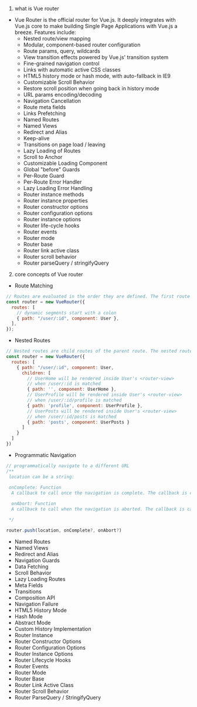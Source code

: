1. what is Vue router

- Vue Router is the official router for Vue.js. It deeply integrates with Vue.js core to make building Single Page Applications with Vue.js a breeze. Features include:
  - Nested route/view mapping
  - Modular, component-based router configuration
  - Route params, query, wildcards
  - View transition effects powered by Vue.js' transition system
  - Fine-grained navigation control
  - Links with automatic active CSS classes
  - HTML5 history mode or hash mode, with auto-fallback in IE9
  - Customizable Scroll Behavior
  - Restore scroll position when going back in history mode
  - URL params encoding/decoding
  - Navigation Cancellation
  - Route meta fields
  - Links Prefetching
  - Named Routes
  - Named Views
  - Redirect and Alias
  - Keep-alive
  - Transitions on page load / leaving
  - Lazy Loading of Routes
  - Scroll to Anchor
  - Customizable Loading Component
  - Global "before" Guards
  - Per-Route Guard
  - Per-Route Error Handler
  - Lazy Loading Error Handling
  - Router instance methods
  - Router instance properties
  - Router constructor options
  - Router configuration options
  - Router instance options
  - Router life-cycle hooks
  - Router events
  - Router mode
  - Router base
  - Router link active class
  - Router scroll behavior
  - Router parseQuery / stringifyQuery

2. core concepts of Vue router

- Route Matching

```js
// Routes are evaluated in the order they are defined. The first route that matches the URL is the one that is used.
const router = new VueRouter({
  routes: [
    // dynamic segments start with a colon
    { path: "/user/:id", component: User },
  ],
});
```

- Nested Routes
```js
// Nested routes are child routes of the parent route. The nested routes are defined in the children property of the parent route.
const router = new VueRouter({
  routes: [
    { path: "/user/:id", component: User,
      children: [
        // UserHome will be rendered inside User's <router-view>
        // when /user/:id is matched
        { path: '', component: UserHome },
        // UserProfile will be rendered inside User's <router-view>
        // when /user/:id/profile is matched
        { path: 'profile', component: UserProfile },
        // UserPosts will be rendered inside User's <router-view>
        // when /user/:id/posts is matched
        { path: 'posts', component: UserPosts }
      ]
    }
  ]
})
```

- Programmatic Navigation
```js
// programmatically navigate to a different URL
/**
 location can be a string:
 
 onComplete: Function
  A callback to call once the navigation is complete. The callback is called with the same arguments as those of router.push.

  onAbort: Function
  A callback to call when the navigation is aborted. The callback is called with the same arguments as those of router.push.

 */

router.push(location, onComplete?, onAbort?)
```
 

- Named Routes
- Named Views
- Redirect and Alias
- Navigation Guards
- Data Fetching
- Scroll Behavior
- Lazy Loading Routes
- Meta Fields
- Transitions
- Composition API
- Navigation Failure
- HTML5 History Mode
- Hash Mode
- Abstract Mode
- Custom History Implementation
- Router Instance
- Router Constructor Options
- Router Configuration Options
- Router Instance Options
- Router Lifecycle Hooks
- Router Events
- Router Mode
- Router Base
- Router Link Active Class
- Router Scroll Behavior
- Router ParseQuery / StringifyQuery
